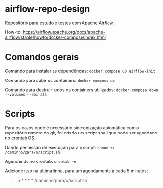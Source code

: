 # airflow-repo-design
Repositório para estudo e testes com Apache Airflow.

How-to: https://airflow.apache.org/docs/apache-airflow/stable/howto/docker-compose/index.html

# Comandos gerais

Comando para instalar as dependências:
`
docker compose up airflow-init
`

Comando para subir os containers:
`
docker compose up
`

Comando para destruir todos os containers utilizados:
`
docker compose down --volumes --rmi all
`

# Scripts
Para os casos onde é necessário sincronização automática com o repositório remoto do git, foi criado um script shell que pode ser agendado no crontab OS.

Dando permissão de execução para o script:
`chmod +x /caminho/para/o/script.sh`

Agendando no crontab:
`crontab -e`

Adicione isso na última linha, para um agendamento à cada 5 minutos:
> 5 * * * * /caminho/para/o/script.sh
